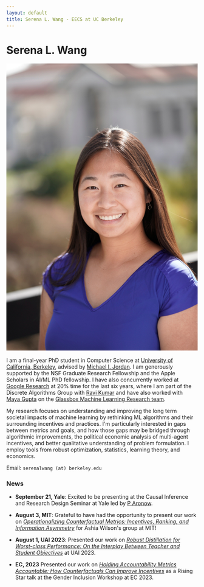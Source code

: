 ```yaml
---
layout: default
title: Serena L. Wang - EECS at UC Berkeley
---
```

	
	
# Serena L. Wang 

<img src="img/serena.jpg" alt="Photo" class="rightside_image">

I am a final-year PhD student in Computer Science at [University of California, Berkeley](https://eecs.berkeley.edu/), advised by [Michael I. Jordan](https://people.eecs.berkeley.edu/~jordan/). I am generously supported by the NSF Graduate Research Fellowship and the Apple Scholars in AI/ML PhD fellowship. I have also concurrently worked at [Google Research](https://research.google/people/SerenaLutongWang/) at 20% time for the last six years, where I am part of the Discrete Algorithms Group with [Ravi Kumar](https://sites.google.com/site/ravik53/) and have also worked with [Maya Gupta](https://mayagupta.org/) on the [Glassbox Machine Learning Research team](https://www.technologyreview.com/2015/11/05/165175/google-tries-to-make-machine-learning-a-little-more-human/).

My research focuses on understanding and improving the long term societal impacts of machine learning by rethinking ML algorithms and their surrounding incentives and practices. I'm particularly interested in gaps between metrics and goals, and how those gaps may be bridged through algorithmic improvements, the political economic analysis of multi-agent incentives, and better qualitative understanding of problem formulation. I employ tools from robust optimization, statistics, learning theory, and economics.
			
Email: `serenalwang (at) berkeley.edu`

### News
- **September 21, Yale**: Excited to be presenting at the Causal Inference and Research Design Seminar at Yale led by [P Aronow](https://politicalscience.yale.edu/people/p-aronow). 

- **August 3, MIT**: Grateful to have had the opportunity to present our work on [*Operationalizing Counterfactual Metrics: Incentives, Ranking, and Information Asymmetry*](https://arxiv.org/abs/2305.14595) for Ashia Wilson's group at MIT!

- **August 1, UAI 2023**: Presented our work on [*Robust Distillation for Worst-class Performance: On the Interplay Between Teacher and Student Objectives*](https://proceedings.mlr.press/v216/wang23e.html) at UAI 2023.

- **EC, 2023** Presented our work on [*Holding Accountability Metrics Accountable: How Counterfactuals Can Improve Incentives*](https://arxiv.org/abs/2305.14595) as a Rising Star talk at the Gender Inclusion Workshop at EC 2023.
